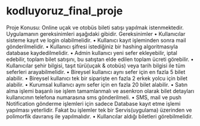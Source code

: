 # kodluyoruz_final_proje

Proje Konusu: 
Online uçak ve otobüs bileti satışı yapılmak istenmektedir. Uygulamanın gereksinimleri 
aşağıdaki gibidir.
Gereksinimler 
• Kullanıcılar sisteme kayıt ve login olabilmelidir.
• Kullanıcı kayıt işleminden sonra mail gönderilmelidir.
• Kullanıcı şifresi istediğiniz bir hashing algoritmasıyla database kaydedilmelidir.
• Admin kullanıcı yeni sefer ekleyebilir, iptal edebilir, toplam bilet satışını, bu satıştan 
elde edilen toplam ücreti görebilir.
• Kullanıcılar şehir bilgisi, taşıt türü(uçak & otobüs) veya tarih bilgisi ile tüm seferleri 
arayabilmelidir.
• Bireysel kullanıcı aynı sefer için en fazla 5 bilet alabilir.
• Bireysel kullanıcı tek bir siparişte en fazla 2 erkek yolcu için bilet alabilir.
• Kurumsal kullanıcı aynı sefer için en fazla 20 bilet alabilir.
• Satın alma işlemi başarılı ise işlem tamamlanmalı ve asenkron olarak bilet detayları 
kullanıcının telefona numarasına sms gönderilmeli.
• SMS, mail ve push Notification gönderme işlemleri için sadece Database kayıt etme 
işlemi yapılması yeterlidir. Fakat bu işlemler tek bir Servis(uygulama) üzerinden ve 
polimorfik davranış ile yapılmalıdır. 
• Kullancılar aldığı biletleri görebilmelidir. 
